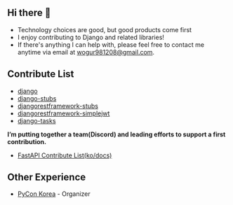 ## Hi there 👋
- Technology choices are good, but good products come first
- I enjoy contributing to Django and related libraries!
- If there's anything I can help with, please feel free to contact me anytime via email at wogur981208@gmail.com.

## Contribute List
- [django](https://github.com/django/django/commits?author=JaeHyuckSa)
- [django-stubs](https://github.com/typeddjango/django-stubs/commits?author=JaeHyuckSa)
- [djangorestframework-stubs](https://github.com/typeddjango/djangorestframework-stubs/commits?author=JaeHyuckSa)
- [djangorestframework-simplejwt](https://github.com/jazzband/djangorestframework-simplejwt/commits?author=JaeHyuckSa)
- [django-tasks](https://github.com/RealOrangeOne/django-tasks/commits?author=JaeHyuckSa)

**I’m putting together a team(Discord) and leading efforts to support a first contribution.**
- [FastAPI Contribute List(ko/docs)](https://working-promotion-80d.notion.site/Fast-API-ko-docs-12ea6a4196d38008bc3dc5d2c6d0723c?pvs=4)

## Other Experience
- [PyCon Korea](https://github.com/pythonkr) - Organizer
